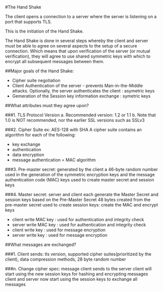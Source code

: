 
#The Hand Shake

The client opens a connection to a server where the server is listening on a port that supports TLS.

This is the initiation of the Hand Shake.

The Hand Shake is done in several steps whereby the client and server must be able to agree on several aspects to the setup
of a secure connection. Which means that upon verification of the server (or mutual verification), they will agree to use
shared symmetric keys with which to encrypt all subsequent messages between them.

##Major goals of the Hand Shake:
- Cipher suite negotiation
- Client Authentication of the server - prevents Man-in-the-Middle attacks. Optionally, the server authenticates the client : asymetric keys
- Gemeration of the Session key information exchange : symetric keys

##What attributes must they agree upon?

###1. TLS Protocol Version
a. Recommended version: 1.2 or 1.1
b. Note that 1.0 is NOT recommended, nor the earlier SSL versions such as SSLv3

###2. Cipher Suite
ex: AES-128 with SHA
A cipher suite contains an algorithm for each of the following:
* key exchange
* authentication
* data encryption
* message authentication = MAC algorithm

###3. Pre-master secret: generated by the client
a 46-byte random number used in the generation of the symmetric encryption keys and the message authentication code (MAC) keys
used to create master secret and session keys

###4. Master secret: server and client each generate the Master Secret and session keys based on the Pre-Master Secret
48 bytes
created from the pre-master secret
used to create session keys: create the MAC and encrypt keys
- client write MAC key : used for authentication and integrity check
- server write MAC key : used for authentication and integrity check
- client write key : used for message encryption
- server write key : used for message encryption

##What messages are exchanged?

###1. Client sends: tls version, supported cipher suites(prioritized by the client), data compression methods, 28 byte random number


###n. Change cipher spec: message client sends to the server
client will start using the new session keys for hashing and encrypting messages
client and server now start using the session keys to exchange all messages




